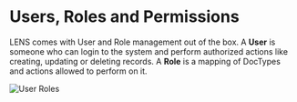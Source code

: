 # Users, Roles and Permissions


LENS comes with User and Role management out of the box. A **User** is someone who can login to the system and perform authorized actions like creating, updating or deleting records. A **Role** is a mapping of DocTypes and actions allowed to perform on it.

![User Roles](https://i.im.ge/2024/08/19/fh0jlx.Users.png)
<!--stackedit_data:
eyJoaXN0b3J5IjpbLTgxMDgxMzU4Niw3NzUzNDM0NTQsLTE3Mj
Y2OTc1MCwtNDM2MTUyNzEyLDIxMTMxNDE0NjNdfQ==
-->